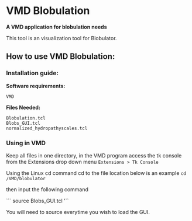 # VMD Blobulation

**A VMD application for blobulation needs**

This tool is an visualization tool for Blobulator.

## How to use VMD Blobulation: 

### Installation guide:

**Software requirements:** 

```VMD```

**Files Needed:**

``` 
Blobulation.tcl
Blobs_GUI.tcl
normalized_hydropathyscales.tcl
```

### Using in VMD

Keep all files in one directory, in the VMD program access the tk console
from the Extensions drop down menu 
`Extensions > Tk Console`

Using the Linux cd command cd to the file location below is an example
``` cd /VMD/blobulator ```
 
 then input the following command 

``` source Blobs_GUI.tcl '`` 

You will need to source everytime you wish to load the GUI. 
